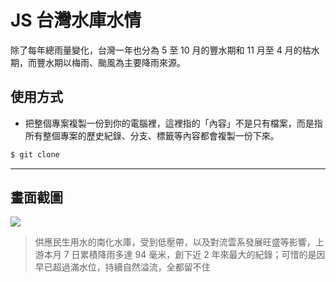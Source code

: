 # JS 台灣水庫水情

除了每年總雨量變化，台灣一年也分為 5 至 10 月的豐水期和 11 月至 4 月的枯水期，而豐水期以梅雨、颱風為主要降雨來源。

## 使用方式
- 把整個專案複製一份到你的電腦裡，這裡指的「內容」不是只有檔案，而是指所有整個專案的歷史紀錄、分支、標籤等內容都會複製一份下來。
```sh
$ git clone
```

----

## 畫面截圖
![](https://i.imgur.com/7PTDZTo.png)
> 供應民生用水的南化水庫，受到低壓帶，以及對流雲系發展旺盛等影響，上游本月 7 日累積降雨多達 94 毫米，創下近 2 年來最大的紀錄；可惜的是因早已超過滿水位，持續自然溢流，全都留不住
